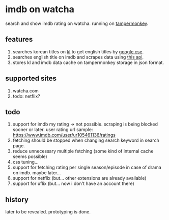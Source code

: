 # imdb on watcha
search and show imdb rating on watcha. running on [tampermonkey](https://www.tampermonkey.net/).

## features
1. searches korean titles on [kl](https://m.kinolights.com/) to get english titles by [google cse](https://cse.google.com/).
2. searches english title on imdb and scrapes data using [this api](https://rapidapi.com/rapidapi/api/movie-database-imdb-alternative/).
3. stores kl and imdb data cache on tampermonkey storage in json format.

## supported sites
1. watcha.com
2. todo: netflix?

## todo
1. support for imdb my rating -> not possible. scraping is being blocked sooner or later. user rating url sample: https://www.imdb.com/user/ur105461136/ratings
2. fetching should be stopped when changing search keyword in search page.
3. reduce unnecessary multiple fetching (some kind of internal cache seems possible)
4. css tuning...
5. support for fetching rating per single season/episode in case of drama on imdb. maybe later...
6. support for netflix (but... other extensions are already available)
7. support for uflix (but... now i don't have an account there)

## history
later to be revealed. prototyping is done.